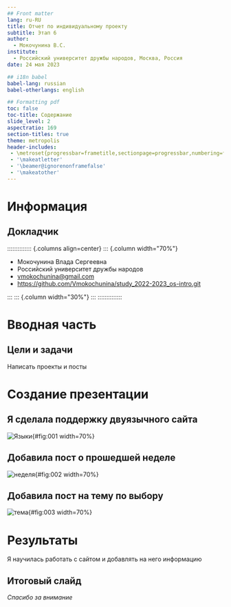 ```yaml
---
## Front matter
lang: ru-RU
title: Отчет по индивидуальному проекту
subtitle: Этап 6
author:
  - Мокочунина В.С.
institute:
  - Российский университет дружбы народов, Москва, Россия
date: 24 мая 2023

## i18n babel
babel-lang: russian
babel-otherlangs: english

## Formatting pdf
toc: false
toc-title: Содержание
slide_level: 2
aspectratio: 169
section-titles: true
theme: metropolis
header-includes:
 - \metroset{progressbar=frametitle,sectionpage=progressbar,numbering=fraction}
 - '\makeatletter'
 - '\beamer@ignorenonframefalse'
 - '\makeatother'
---
```


# Информация

## Докладчик

:::::::::::::: {.columns align=center}
::: {.column width="70%"}

  * Мокочунина Влада Сергеевна
  * Российский университет дружбы народов
  * [vmokochunina@gmail.com](mailto:vmokochunina@gmail.com)
  * <https://github.com/Vmokochunina/study_2022-2023_os-intro.git>

:::
::: {.column width="30%"}
:::
::::::::::::::

# Вводная часть

## Цели и задачи

Написать проекты и посты

# Создание презентации

## Я сделала поддержку двуязычного сайта

![Языки](image/1.png){#fig:001 width=70%}

## Добавила пост о прошедшей неделе

![неделя](image/2.png){#fig:002 width=70%}

## Добавила пост на тему по выбору

![тема](image/3.png){#fig:003 width=70%}


# Результаты

Я научилась работать с сайтом и добавлять на него информацию

## Итоговый слайд

*Спасибо за внимание*
